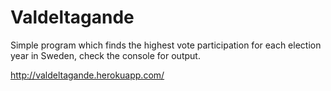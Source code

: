 # Valdeltagande

Simple program which finds the highest vote participation for each election year in Sweden, check the console for output.

http://valdeltagande.herokuapp.com/

